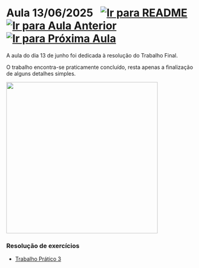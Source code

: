 # Aula 13/06/2025 &nbsp; [![Ir para README](https://img.shields.io/badge/Indice-Verde?style=for-the-badge)](../README.md#indice) &nbsp; [![Ir para Aula Anterior](https://img.shields.io/badge/Anterior-Aula%2012-007ACC?style=for-the-badge)](../aulas/03-06-2025.md) [![Ir para Próxima Aula](https://img.shields.io/badge/Próxima-Aula%2014-007ACC?style=for-the-badge)](../aulas/16-06-2025.md)

<p> 
  A aula do dia 13 de junho foi dedicada à resolução do Trabalho Final.
</p> 

<p> 
  O trabalho encontra-se praticamente concluído, resta apenas a finalização de alguns detalhes simples.
</p>


<img src="https://github.com/user-attachments/assets/19760673-255f-4ee6-b020-8cd080f8c3ef" width="400" />

### Resolução de exercícios

- [Trabalho Prático 3](../fichas/trabalho_pratico_3.pdf)
